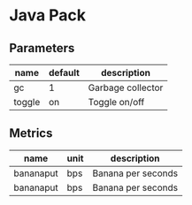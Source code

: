 # Java Pack

## Parameters

| name | default | description
| --- | --- | ---
| gc | 1 | Garbage collector
| toggle | on | Toggle on/off

## Metrics

| name | unit | description
| --- | --- | ---
| bananaput | bps | Banana per seconds
| bananaput | bps | Banana per seconds
